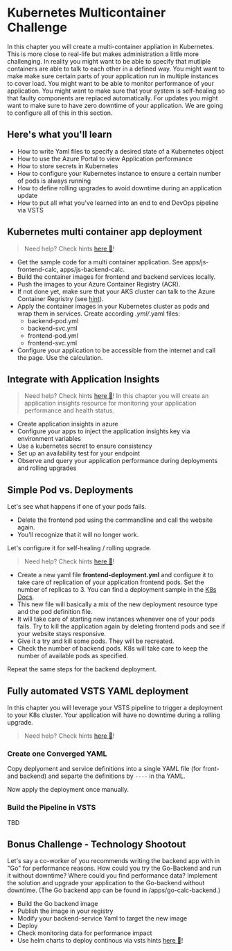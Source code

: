 # Kubernetes Multicontainer Challenge

In this chapter you will create a multi-container appliation in Kubernetes. This is more close to real-life but makes administration a little more challenging. In reality you might want to be able to specify that mutliple containers are able to talk to each other in a defined way. You might want to make make sure certain parts of your application run in multiple instances to cover load. You might want to be able to monitor performance of your application. You might want to make sure that your system is self-healing so that faulty components are replaced automatically. For updates you might want to make sure to have zero downtime of your application. We are going to configure all of this in this section.

## Here's what you'll learn

- How to write Yaml files to specify a desired state of a Kubernetes object
- How to use the Azure Portal to view Application performance
- How to store secrets in Kubernetes
- How to configure your Kubernetes instance to ensure a certain number of pods is always running
- How to define rolling upgrades to avoid downtime during an application update
- How to put all what you've learned into an end to end DevOps pipeline via VSTS

## Kubernetes multi container app deployment

> Need help? Check hints [here :blue_book:](hints/k8sMulti.md)!
- Get the sample code for a multi container application. See apps/js-frontend-calc, apps/js-backend-calc.
- Build the container images for frontend and backend services locally.
- Push the images to your Azure Container Registry (ACR).
- If not done yet, make sure that your AKS cluster can talk to the Azure Container Regristry (see [hint](hints/connect_to_azure_container_registry.md)).
- Apply the container images in your Kubernetes cluster as pods and wrap them in services. Create according *.yml/*.yaml files:
  - backend-pod.yml
  - backend-svc.yml
  - frontend-pod.yml
  - frontend-svc.yml
- Configure your application to be accessible from the internet and call the page. Use the calculation.

## Integrate with Application Insights

> Need help? Check hints [here :blue_book:](hints/applicationinsights.md)!
In this chapter you will create an application insights resource for monitoring your application performance and health status.

- Create application insights in azure
- Configure your apps to inject the application insights key via environment variables
- Use a kubernetes secret to ensure consistency
- Set up an availability test for your endpoint
- Observe and query your application performance during deployments and rolling upgrades

## Simple Pod vs. Deployments

Let's see what happens if one of your pods fails.

- Delete the frontend pod using the commandline and call the website again.
- You'll recognize that it will no longer work.

Let's configure it for self-healing / rolling upgrade.

> Need help? Check hints [here :blue_book:](hints/add_deployment.md)!
- Create a new yaml file **frontend-deployment.yml** and configure it to take care of replication of your application frontend pods. Set the number of replicas to 3. You can find a deployment sample in the [K8s Docs](https://kubernetes.io/docs/concepts/workloads/controllers/deployment/).
- This new file will basically a mix of the new deployment resource type and the pod definition file.
- It will take care of starting new instances whenever one of your pods fails. Try to kill the application again by deleting frontend pods and see if your website stays responsive.
- Give it a try and kill some pods. They will be recreated.
- Check the number of backend pods. K8s will take care to keep the number of available pods as specified.

Repeat the same steps for the backend deployment.

## Fully automated VSTS YAML deployment

In this chapter you will leverage your VSTS pipeline to trigger a deployment to your K8s cluster. Your application will have no downtime during a rolling upgrade.

> Need help? Check hints [here :blue_book:](hints/TeamServicesToK8s.md)!

### Create one Converged YAML

Copy deplyoment and service definitions into a single YAML file (for front- and backend) and separte the definitions by `----` in tha YAML.

Now apply the deployment once manually.

### Build the Pipeline in VSTS

TBD

## Bonus Challenge - Technology Shootout

Let's say a co-worker of you recommends writing the backend app with in "Go" for performance reasons. How could you try the Go-Backend and run it without downtime? Where could you find performance data? 
Implement the solution and upgrade your application to the Go-backend without downtime. (The Go backend app can be found in /apps/go-calc-backend.)

- Build the Go backend image 
- Publish the image in your registry
- Modify your backend-service Yaml to target the new image
- Deploy
- Check monitoring data for performance impact
- Use helm charts to deploy continous via vsts hints [here :blue_book:](hints/TeamServicesHelmK8s.md)!
